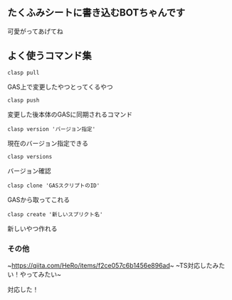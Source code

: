 ## たくふみシートに書き込むBOTちゃんです
可愛がってあげてね

## よく使うコマンド集
```
clasp pull
```
GAS上で変更したやつとってくるやつ

```
clasp push
```
変更した後本体のGASに同期されるコマンド

```
clasp version 'バージョン指定'
```
現在のバージョン指定できる

```
clasp versions
```
バージョン確認

```
clasp clone 'GASスクリプトのID'
```
GASから取ってこれる

```
clasp create '新しいスプリクト名'
```
新しいやつ作れる

### その他
~https://qiita.com/HeRo/items/f2ce057c6b1456e896ad~
~TS対応したみたい！やってみたい~

対応した！
